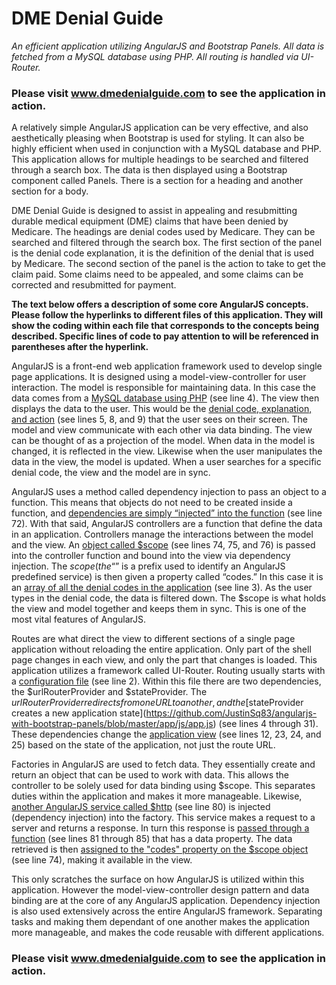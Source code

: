 # DME Denial Guide
*An efficient application utilizing AngularJS and Bootstrap Panels. All data is fetched from a MySQL database using PHP.  All routing is handled via UI-Router.*

### **Please visit www.dmedenialguide.com to see the application in action.**

A relatively simple AngularJS application can be very effective, and also aesthetically pleasing when Bootstrap is used for styling.  It can also be highly efficient when used in conjunction with a MySQL database and PHP.  This application allows for multiple headings to be searched and filtered through a search box.  The data is then displayed using a Bootstrap component called Panels.  There is a section for a heading and another section for a body.

DME Denial Guide is designed to assist in appealing and resubmitting durable medical equipment (DME) claims that have been denied by Medicare.  The headings are denial codes used by Medicare.  They can be searched and filtered through the search box.  The first section of the panel is the denial code explanation, it is the definition of the denial that is used by Medicare.  The second section of the panel is the action to take to get the claim paid.  Some claims need to be appealed, and some claims can be corrected and resubmitted for payment.

**The text below offers a description of some core AngularJS concepts.  Please follow the hyperlinks to different files of this application.  They will show the coding within each file that corresponds to the concepts being described.  Specific lines of code to pay attention to will be referenced in parentheses after the hyperlink.**

AngularJS is a front-end web application framework used to develop single page applications.  It is designed using a model-view-controller for user interaction.  The model is responsible for maintaining data.  In this case the data comes from a [MySQL database using PHP](https://github.com/JustinSq83/angularjs-with-bootstrap-panels/blob/master/app/php/denial.php) (see line 4).  The view then displays the data to the user.  This would be the [denial code, explanation, and action](https://github.com/JustinSq83/angularjs-with-bootstrap-panels/blob/master/app/partials/codes.html) (see lines 5, 8, and 9) that the user sees on their screen.  The model and view communicate with each other via data binding.  The view can be thought of as a projection of the model.  When data in the model is changed, it is reflected in the view.  Likewise when the user manipulates the data in the view, the model is updated.  When a user searches for a specific denial code, the view and the model are in sync.

AngularJS uses a method called dependency injection to pass an object to a function.  This means that objects do not need to be created inside a function, and [dependencies are simply “injected” into the function](https://github.com/JustinSq83/angularjs-with-bootstrap-panels/blob/master/app/js/app.js) (see line 72).  With that said, AngularJS controllers are a function that define the data in an application.  Controllers manage the interactions between the model and the view.  An [object called $scope](https://github.com/JustinSq83/angularjs-with-bootstrap-panels/blob/master/app/js/app.js) (see lines 74, 75, and 76) is passed into the controller function and bound into the view via dependency injection.  The $scope (the “$” is a prefix used to identify an AngularJS predefined service) is then given a property called “codes.”  In this case it is an [array of all the denial codes in the application](https://github.com/JustinSq83/angularjs-with-bootstrap-panels/blob/master/app/partials/codes.html) (see line 3).  As the user types in the denial code, the data is filtered down.  The $scope is what holds the view and model together and keeps them in sync.  This is one of the most vital features of AngularJS.

Routes are what direct the view to different sections of a single page application without reloading the entire application.  Only part of the shell page changes in each view, and only the part that changes is loaded.  This application utilizes a framework called UI-Router.  Routing usually starts with a [configuration file](https://github.com/JustinSq83/angularjs-with-bootstrap-panels/blob/master/app/js/app.js) (see line 2).  Within this file there are two dependencies, the $urlRouterProvider and $stateProvider.  The $urlRouterProvider redirects from one URL to another, and the [$stateProvider creates a new application state](https://github.com/JustinSq83/angularjs-with-bootstrap-panels/blob/master/app/js/app.js) (see lines 4 through 31).  These dependencies change the [application view](https://github.com/JustinSq83/angularjs-with-bootstrap-panels/blob/master/app/partials/navigation.html) (see lines 12, 23, 24, and 25) based on the state of the application, not just the route URL.

Factories in AngularJS are used to fetch data.  They essentially create and return an object that can be used to work with data.  This allows the controller to be solely used for data binding using $scope. This separates duties within the application and makes it more manageable.  Likewise, [another AngularJS service called $http](https://github.com/JustinSq83/angularjs-with-bootstrap-panels/blob/master/app/js/app.js) (see line 80) is injected (dependency injection) into the factory.  This service makes a request to a server and returns a response.  In turn this response is [passed through a function](https://github.com/JustinSq83/angularjs-with-bootstrap-panels/blob/master/app/js/app.js) (see lines 81 through 85) that has a data property.  The data retrieved is then [assigned to the "codes" property on the $scope object](https://github.com/JustinSq83/angularjs-with-bootstrap-panels/blob/master/app/js/app.js) (see line 74), making it available in the view.

This only scratches the surface on how AngularJS is utilized within this application.  However the model-view-controller design pattern and data binding are at the core of any AngularJS application.  Dependency injection is also used extensively across the entire AngularJS framework.  Separating tasks and making them dependant of one another makes the application more manageable, and makes the code reusable with different applications.

### **Please visit www.dmedenialguide.com to see the application in action.**



